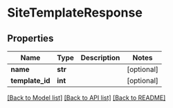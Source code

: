 # SiteTemplateResponse

## Properties
Name | Type | Description | Notes
------------ | ------------- | ------------- | -------------
**name** | **str** |  | [optional] 
**template_id** | **int** |  | [optional] 

[[Back to Model list]](../README.md#documentation-for-models) [[Back to API list]](../README.md#documentation-for-api-endpoints) [[Back to README]](../README.md)


